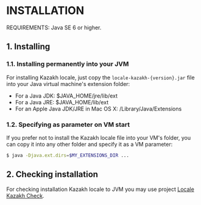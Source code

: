 # INSTALLATION

REQUIREMENTS: Java SE 6 or higher.

## 1. Installing

### 1.1. Installing permanently into your JVM

For installing Kazakh locale, just copy the `locale-kazakh-{version}.jar` file into your Java virtual machine's extension folder:

* For a Java JDK: $JAVA_HOME/jre/lib/ext
* For a Java JRE: $JAVA_HOME/lib/ext
* For an Apple Java JDK/JRE in Mac OS X: /Library/Java/Extensions

### 1.2. Specifying as parameter on VM start

If you prefer not to install the Kazakh locale file into your VM's folder, you can copy it into any other folder and specify it as a VM parameter:

```bash
$ java -Djava.ext.dirs=$MY_EXTENSIONS_DIR ...
```

## 2. Checking installation

For checking installation Kazakh locale to JVM you may use project [Locale Kazakh Check](https://github.com/valery1707/java-locale-kazakh-check).
